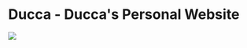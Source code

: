 # Ducca - Ducca's Personal Website

![](https://img.shields.io/github/last-commit/cc4dev/cc4dev.github.io?style="flat-square"&color="94a4ff")